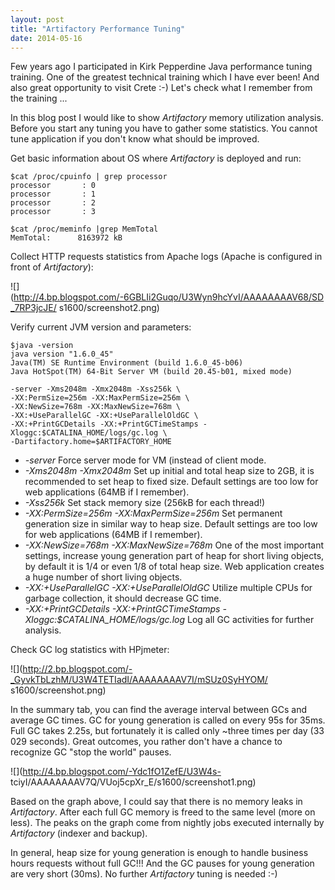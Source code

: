 ```yaml
---
layout: post
title: "Artifactory Performance Tuning"
date: 2014-05-16
---
```


Few years ago I participated in Kirk Pepperdine Java performance tuning
training. One of the greatest technical training which I have ever been! And
also great opportunity to visit Crete :-) Let's check what I remember from the
training ...
  
In this blog post I would like to show _Artifactory_ memory utilization
analysis. Before you start any tuning you have to gather some statistics. You
cannot tune application if you don't know what should be improved.  
  
Get basic information about OS where _Artifactory_ is deployed and run:  
  
``` console
$cat /proc/cpuinfo | grep processor  
processor       : 0  
processor       : 1  
processor       : 2  
processor       : 3  
```

``` console
$cat /proc/meminfo |grep MemTotal  
MemTotal:      8163972 kB  
```
      
Collect HTTP requests statistics from Apache logs (Apache is configured in front of _Artifactory_):  
  
![](http://4.bp.blogspot.com/-6GBLIi2Guqo/U3Wyn9hcYvI/AAAAAAAAV68/SD_7RP3jcJE/
s1600/screenshot2.png)

Verify current JVM version and parameters:  

``` console
$java -version  
java version "1.6.0_45"  
Java(TM) SE Runtime Environment (build 1.6.0_45-b06)  
Java HotSpot(TM) 64-Bit Server VM (build 20.45-b01, mixed mode)  
```
    
``` console
-server -Xms2048m -Xmx2048m -Xss256k \  
-XX:PermSize=256m -XX:MaxPermSize=256m \  
-XX:NewSize=768m -XX:MaxNewSize=768m \  
-XX:+UseParallelGC -XX:+UseParallelOldGC \  
-XX:+PrintGCDetails -XX:+PrintGCTimeStamps -Xloggc:$CATALINA_HOME/logs/gc.log \  
-Dartifactory.home=$ARTIFACTORY_HOME  
```
    
* _-server_ Force server mode for VM (instead of client mode.
* _-Xms2048m -Xmx2048m_ Set up initial and total heap size to 2GB, it is recommended to set heap to fixed size. Default settings are too low for web applications (64MB if I remember).
* _-Xss256k_ Set stack memory size (256kB for each thread!)
* _-XX:PermSize=256m -XX:MaxPermSize=256m_ Set permanent generation size in similar way to heap size. Default settings are too low for web applications (64MB if I remember).
* _-XX:NewSize=768m -XX:MaxNewSize=768m_ One of the most important settings, increase young generation part of heap for short living objects, by default it is 1/4 or even 1/8 of total heap size. Web application creates a huge number of short living objects.
* _-XX:+UseParallelGC -XX:+UseParallelOldGC_ Utilize multiple CPUs for garbage collection, it should decrease GC time.
* _-XX:+PrintGCDetails -XX:+PrintGCTimeStamps -Xloggc:$CATALINA_HOME/logs/gc.log_ Log all GC activities for further analysis.
  
Check GC log statistics with HPjmeter:  
  
![](http://2.bp.blogspot.com/-_GyvkTbLzhM/U3W4TETIadI/AAAAAAAAV7I/mSUz0SyHYOM/
s1600/screenshot.png)

In the summary tab, you can find the average interval between GCs and average
GC times. GC for young generation is called on every 95s for 35ms. Full GC
takes 2.25s, but fortunately it is called only ~three times per day (33 029
seconds). Great outcomes, you rather don't have a chance to recognize GC "stop
the world" pauses.  
  
![](http://4.bp.blogspot.com/-Ydc1fO1ZefE/U3W4s-
tciyI/AAAAAAAAV7Q/VUoj5cpXr_E/s1600/screenshot1.png)

Based on the graph above, I could say that there is no memory leaks in
_Artifactory_. After each full GC memory is freed to the same level (more on
less). The peaks on the graph come from nightly jobs executed internally by
_Artifactory_ (indexer and backup).  
  
In general, heap size for young generation is enough to handle business hours
requests without full GC!!! And the GC pauses for young generation are very
short (30ms). No further _Artifactory_ tuning is needed :-)  
